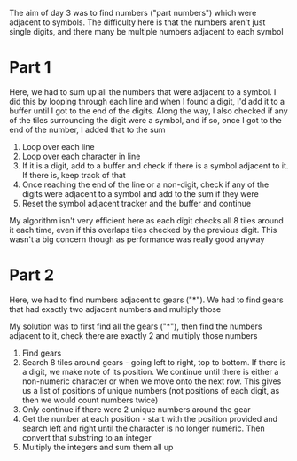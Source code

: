 The aim of day 3 was to find numbers ("part numbers") which were adjacent to symbols. The difficulty here is that the numbers aren't just single digits, and there many be multiple numbers adjacent to each symbol

# Part 1

Here, we had to sum up all the numbers that were adjacent to a symbol. I did this by looping through each line and when I found a digit, I'd add it to a buffer until I got to the end of the digits. Along the way, I also checked if any of the tiles surrounding the digit were a symbol, and if so, once I got to the end of the number, I added that to the sum

1. Loop over each line
2. Loop over each character in line
3. If it is a digit, add to a buffer and check if there is a symbol adjacent to it. If there is, keep track of that
4. Once reaching the end of the line or a non-digit, check if any of the digits were adjacent to a symbol and add to the sum if they were
5. Reset the symbol adjacent tracker and the buffer and continue

My algorithm isn't very efficient here as each digit checks all 8 tiles around it each time, even if this overlaps tiles checked by the previous digit. This wasn't a big concern though as performance was really good anyway

# Part 2

Here, we had to find numbers adjacent to gears ("\*"). We had to find gears that had exactly two adjacent numbers and multiply those

My solution was to first find all the gears ("\*"), then find the numbers adjacent to it, check there are exactly 2 and multiply those numbers

1. Find gears
2. Search 8 tiles around gears - going left to right, top to bottom. If there is a digit, we make note of its position. We continue until there is either a non-numeric character or when we move onto the next row. This gives us a list of positions of unique numbers (not positions of each digit, as then we would count numbers twice)
3. Only continue if there were 2 unique numbers around the gear
4. Get the number at each position - start with the position provided and search left and right until the character is no longer numeric. Then convert that substring to an integer
5. Multiply the integers and sum them all up
